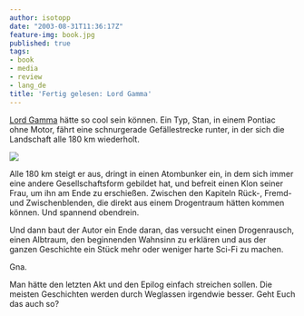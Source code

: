 ```yaml
---
author: isotopp
date: "2003-08-31T11:36:17Z"
feature-img: book.jpg
published: true
tags:
- book
- media
- review
- lang_de
title: 'Fertig gelesen: Lord Gamma'
---
```

[Lord Gamma](https://www.amazon.de/exec/obidos/ASIN/3404243013) hätte so cool sein können. Ein Typ, Stan, in einem Pontiac ohne Motor, fährt eine schnurgerade Gefällestrecke runter, in der sich die Landschaft alle 180 km wiederholt.

![](https://blog.koehntopp.info/uploads/2003/08/lord_gamma.jpg)

Alle 180 km steigt er aus, dringt in einen Atombunker ein, in dem sich immer eine andere Gesellschaftsform gebildet hat, und befreit einen Klon seiner Frau, um ihn am Ende zu erschießen. Zwischen den Kapiteln Rück-, Fremd- und Zwischenblenden, die direkt aus einem Drogentraum hätten kommen können. Und spannend obendrein.

Und dann baut der Autor ein Ende daran, das versucht einen Drogenrausch, einen Albtraum, den beginnenden Wahnsinn zu erklären und aus der ganzen Geschichte ein Stück mehr oder weniger harte Sci-Fi zu machen.

Gna.

Man hätte den letzten Akt und den Epilog einfach streichen sollen. Die meisten Geschichten werden durch Weglassen irgendwie besser. Geht Euch das auch so?

